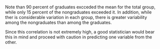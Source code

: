 Note than 90 percent of graduates excceded the mean for the total group, while only 15 percent of the nongraduates exceeded it.
In addition, while ther is considerable variation in each group, there is greater variability among the nongraduates than among the graduates.

Since this correlation is not extremely high, a good statistician would bear this in mind and proceed with caution in predicting one variable from the other.
